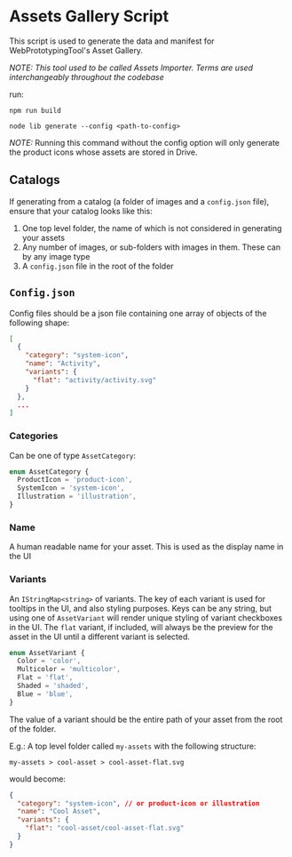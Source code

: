 # Assets Gallery Script

This script is used to generate the data and manifest for WebPrototypingTool's Asset Gallery.

_NOTE: This tool used to be called Assets Importer. Terms are used interchangeably throughout the codebase_

run:

```
npm run build

node lib generate --config <path-to-config>
```

_NOTE:_ Running this command without the config option will only generate the product icons whose assets are stored in Drive.

## Catalogs

If generating from a catalog (a folder of images and a `config.json` file), ensure that your catalog looks like this:

1. One top level folder, the name of which is not considered in generating your assets
2. Any number of images, or sub-folders with images in them. These can by any image type
3. A `config.json` file in the root of the folder

## `Config.json`

Config files should be a json file containing one array of objects of the following shape:

```json
[
  {
    "category": "system-icon",
    "name": "Activity",
    "variants": {
      "flat": "activity/activity.svg"
    }
  },
  ...
]
```

### Categories

Can be one of type `AssetCategory`:

```ts
enum AssetCategory {
  ProductIcon = 'product-icon',
  SystemIcon = 'system-icon',
  Illustration = 'illustration',
}
```

### Name

A human readable name for your asset. This is used as the display name in the UI

### Variants

An `IStringMap<string>` of variants. The key of each variant is used for tooltips in the UI, and also styling purposes. Keys can be any string, but using one of `AssetVariant` will render unique styling of variant checkboxes in the UI. The `flat` variant, if included, will always be the preview for the asset in the UI until a different variant is selected.

```ts
enum AssetVariant {
  Color = 'color',
  Multicolor = 'multicolor',
  Flat = 'flat',
  Shaded = 'shaded',
  Blue = 'blue',
}
```

The value of a variant should be the entire path of your asset from the root of the folder.

E.g.: A top level folder called `my-assets` with the following structure:

`my-assets > cool-asset > cool-asset-flat.svg`

would become:

```json
{
  "category": "system-icon", // or product-icon or illustration
  "name": "Cool Asset",
  "variants": {
    "flat": "cool-asset/cool-asset-flat.svg"
  }
}
```
